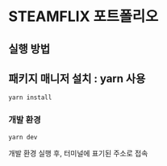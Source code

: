# **STEAMFLIX 포트폴리오**

## **실행 방법**

## 패키지 매니저 설치 : yarn 사용

```bash
yarn install
```

### **개발 환경**

```bash
yarn dev
```

개발 환경 실행 후, 터미널에 표기된 주소로 접속
